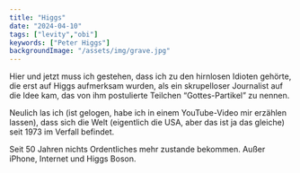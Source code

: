 ```yaml
---
title: "Higgs"
date: "2024-04-10"
tags: ["levity","obi"]
keywords: ["Peter Higgs"]
backgroundImage: "/assets/img/grave.jpg"
---
```

Hier und jetzt muss ich gestehen, dass ich zu den hirnlosen Idioten gehörte, die erst auf Higgs aufmerksam wurden, als ein skrupelloser Journalist auf die Idee kam, das von ihm postulierte Teilchen “Gottes-Partikel” zu nennen. 

Neulich las ich (ist gelogen, habe ich in einem YouTube-Video mir erzählen lassen), dass sich die Welt (eigentlich die USA, aber das ist ja das gleiche) seit 1973 im Verfall befindet.

Seit 50 Jahren nichts Ordentliches mehr zustande bekommen. Außer iPhone, Internet und Higgs Boson.

